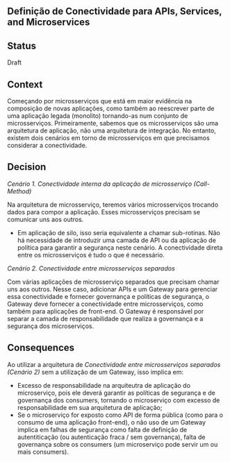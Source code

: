 Definição de Conectividade para APIs, Services, and Microservices
--------------------------------

Status
------
Draft 

Context
-------
Começando por microsserviços que está em maior evidência na composição de novas aplicações, como também ao reescrever parte de uma aplicação legada (monolito) tornando-as num conjunto de microsserviços. Primeiramente, sabemos que os microsserviços são uma arquitetura de aplicação, não uma arquitetura de integração. No entanto, existem dois cenários em torno de microsserviços em que precisamos considerar a conectividade.

Decision
--------

*Cenário 1. Conectividade interna da aplicação de microsserviço (Call-Method)*

  Na arquitetura de microsserviço, teremos vários microsserviços trocando dados para compor a aplicação. Esses microsserviços precisam se comunicar uns aos outros. 
  - Em aplicação de silo, isso seria equivalente a chamar sub-rotinas. Não há necessidade de introduzir uma camada de API ou da aplicação de política para garantir a segurança neste cenário. A conectividade direta entre os microsserviços é tudo o que é necessário.
  
*Cenário 2. Conectividade entre microsserviços separados*

  Com várias aplicações de microsserviço separados que precisam chamar uns aos outros. Nesse caso, adicionar APIs e um Gateway para gerenciar essa conectividade e fornecer governança e políticas de segurança, o Gateway deve fornecer a conectividade entre microsserviços, como também para aplicações de front-end. O Gateway é responsável por separar a camada de responsabilidade que realiza a governança e a segurança dos microserviços.

Consequences
------------
Ao utilizar a arquitetura de *Conectividade entre microsserviços separados (Cenário 2)* sem a utilização de um Gateway, isso implica em:
  - Excesso de responsabilidade na arquiteutra de aplicação do microserviço, pois ele deverá garantir as políticas de segurança e de governança dos consumers, tornando o microserviço com excesso de responsabilidade em sua arquitetura de aplicação;
  - Se o microserviço for exposto como API de forma pública (como para o consumo de uma aplicação front-end), o não uso de um Gateway implica em falhas de segurança como falta de definição de autentiticação (ou autenticação fraca / sem governança), falta de governança sobre os consumers (um microserviço pode servir um ou mais consumers).
